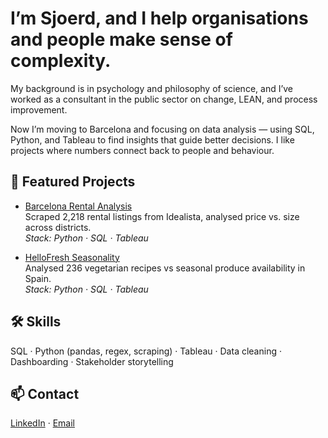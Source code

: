 # I’m Sjoerd, and I help organisations and people make sense of complexity.

My background is in psychology and philosophy of science, and I’ve worked as a consultant in the public sector on change, LEAN, and process improvement.  

Now I’m moving to Barcelona and focusing on data analysis — using SQL, Python, and Tableau to find insights that guide better decisions. I like projects where numbers connect back to people and behaviour.  

## 📌 Featured Projects
- [Barcelona Rental Analysis](https://github.com/sjoerd-verhagen/barcelona-rental-analysis)  
  Scraped 2,218 rental listings from Idealista, analysed price vs. size across districts.  
  *Stack: Python · SQL · Tableau*

- [HelloFresh Seasonality](https://github.com/sjoerd-verhagen/hellofresh-seasonality-spain)  
  Analysed 236 vegetarian recipes vs seasonal produce availability in Spain.  
  *Stack: Python · SQL · Tableau*

## 🛠 Skills
SQL · Python (pandas, regex, scraping) · Tableau · Data cleaning · Dashboarding · Stakeholder storytelling

## 📫 Contact
[LinkedIn](https://www.linkedin.com/in/s-verhagen/) · [Email](mailto:sjoerd_verhagen@live.nl)
